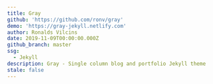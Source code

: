 ```yaml
---
title: Gray
github: 'https://github.com/ronv/gray'
demo: 'https://gray-jekyll.netlify.com'
author: Ronalds Vilcins
date: 2019-11-09T00:00:00.000Z
github_branch: master
ssg:
  - Jekyll
description: Gray - Single column blog and portfolio Jekyll theme
stale: false
---
```

